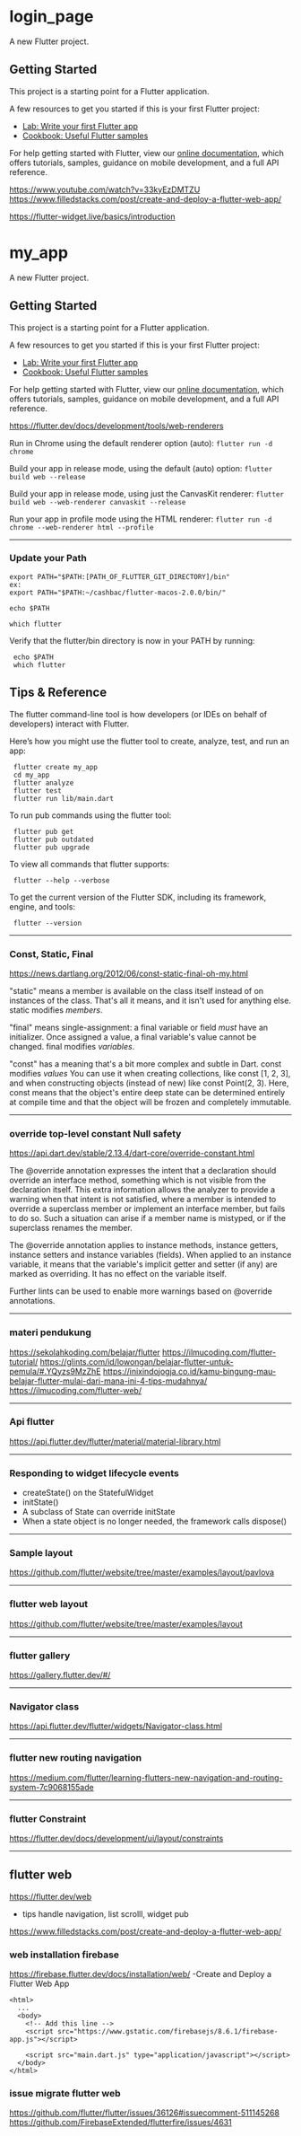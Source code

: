 # login_page

A new Flutter project.

## Getting Started

This project is a starting point for a Flutter application.

A few resources to get you started if this is your first Flutter project:

- [Lab: Write your first Flutter app](https://flutter.dev/docs/get-started/codelab)
- [Cookbook: Useful Flutter samples](https://flutter.dev/docs/cookbook)

For help getting started with Flutter, view our
[online documentation](https://flutter.dev/docs), which offers tutorials,
samples, guidance on mobile development, and a full API reference.

https://www.youtube.com/watch?v=33kyEzDMTZU
https://www.filledstacks.com/post/create-and-deploy-a-flutter-web-app/



https://flutter-widget.live/basics/introduction

# my_app

A new Flutter project.

## Getting Started

This project is a starting point for a Flutter application.

A few resources to get you started if this is your first Flutter project:

- [Lab: Write your first Flutter app](https://flutter.dev/docs/get-started/codelab)
- [Cookbook: Useful Flutter samples](https://flutter.dev/docs/cookbook)

For help getting started with Flutter, view our
[online documentation](https://flutter.dev/docs), which offers tutorials,
samples, guidance on mobile development, and a full API reference.

https://flutter.dev/docs/development/tools/web-renderers

Run in Chrome using the default renderer option (auto):
`flutter run -d chrome`

Build your app in release mode, using the default (auto) option:
`flutter build web --release`

Build your app in release mode, using just the CanvasKit renderer:
`flutter build web --web-renderer canvaskit --release`

Run your app in profile mode using the HTML renderer:
`flutter run -d chrome --web-renderer html --profile`

---
### Update your Path
```
export PATH="$PATH:[PATH_OF_FLUTTER_GIT_DIRECTORY]/bin"
ex: 
export PATH="$PATH:~/cashbac/flutter-macos-2.0.0/bin/"

echo $PATH

which flutter
```

Verify that the flutter/bin directory is now in your PATH by running:

```
 echo $PATH
 which flutter

```

## Tips & Reference


The flutter command-line tool is how developers (or IDEs on behalf of developers) interact with Flutter.

Here’s how you might use the flutter tool to create, analyze, test, and run an app:

```
 flutter create my_app
 cd my_app
 flutter analyze
 flutter test
 flutter run lib/main.dart
```
To run pub commands using the flutter tool:

```
 flutter pub get
 flutter pub outdated
 flutter pub upgrade
```
To view all commands that flutter supports:

```
 flutter --help --verbose
```
To get the current version of the Flutter SDK, including its framework, engine, and tools:

```
 flutter --version
```

---
### Const, Static, Final
https://news.dartlang.org/2012/06/const-static-final-oh-my.html

"static" means a member is available on the class itself instead of on instances of the class. That's all it means, and it isn't used for anything else. static modifies *members*.

"final" means single-assignment: a final variable or field *must* have an initializer. Once assigned a value, a final variable's value cannot be changed. final modifies *variables*.

"const" has a meaning that's a bit more complex and subtle in Dart. const modifies *values* You can use it when creating collections, like const [1, 2, 3], and when constructing objects (instead of new) like const Point(2, 3). Here, const means that the object's entire deep state can be determined entirely at compile time and that the object will be frozen and completely immutable.


---
### override top-level constant Null safety
https://api.dart.dev/stable/2.13.4/dart-core/override-constant.html

The @override annotation expresses the intent that a declaration should override an interface method, something which is not visible from the declaration itself. This extra information allows the analyzer to provide a warning when that intent is not satisfied, where a member is intended to override a superclass member or implement an interface member, but fails to do so. Such a situation can arise if a member name is mistyped, or if the superclass renames the member.

The @override annotation applies to instance methods, instance getters, instance setters and instance variables (fields). When applied to an instance variable, it means that the variable's implicit getter and setter (if any) are marked as overriding. It has no effect on the variable itself.

Further lints can be used to enable more warnings based on @override annotations.



---
### materi pendukung
https://sekolahkoding.com/belajar/flutter
https://ilmucoding.com/flutter-tutorial/
https://glints.com/id/lowongan/belajar-flutter-untuk-pemula/#.YQyzs9MzZhE
https://inixindojogja.co.id/kamu-bingung-mau-belajar-flutter-mulai-dari-mana-ini-4-tips-mudahnya/
https://ilmucoding.com/flutter-web/


---
### Api flutter
https://api.flutter.dev/flutter/material/material-library.html


---
### Responding to widget lifecycle events
- createState() on the StatefulWidget
- initState() 
- A subclass of State can override initState
- When a state object is no longer needed, the framework calls dispose()

---
### Sample layout
https://github.com/flutter/website/tree/master/examples/layout/pavlova

---
### flutter web layout
https://github.com/flutter/website/tree/master/examples/layout

---
### flutter gallery
https://gallery.flutter.dev/#/


---
### Navigator class
https://api.flutter.dev/flutter/widgets/Navigator-class.html

---
### flutter new routing navigation
https://medium.com/flutter/learning-flutters-new-navigation-and-routing-system-7c9068155ade


---
### flutter Constraint
https://flutter.dev/docs/development/ui/layout/constraints



---
## flutter web
https://flutter.dev/web
- tips handle navigation, list scrolll, widget pub

https://www.filledstacks.com/post/create-and-deploy-a-flutter-web-app/


### web installation firebase
https://firebase.flutter.dev/docs/installation/web/
-Create and Deploy a Flutter Web App 


```
<html>
  ...
  <body>
    <!-- Add this line -->
    <script src="https://www.gstatic.com/firebasejs/8.6.1/firebase-app.js"></script>

    <script src="main.dart.js" type="application/javascript"></script>
  </body>
</html>
```

### issue  migrate flutter web 
https://github.com/flutter/flutter/issues/36126#issuecomment-511145268
https://github.com/FirebaseExtended/flutterfire/issues/4631

